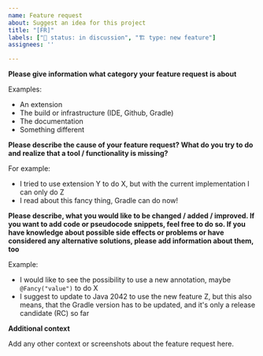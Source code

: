 ```yaml
---
name: Feature request
about: Suggest an idea for this project
title: "[FR]"
labels: ["🚦 status: in discussion", "🏗️ type: new feature"]
assignees: ''

---
```


**Please give information what category your feature request is about**

Examples:
- An extension
- The build or infrastructure (IDE, Github, Gradle)
- The documentation
- Something different

**Please describe the cause of your feature request? What do you try to do and realize that a tool / functionality is missing?**

For example:
- I tried to use extension Y to do X, but with the current implementation I can only do Z
- I read about this fancy thing, Gradle can do now!

**Please describe, what you would like to be changed / added / improved. If you want to add code or pseudocode snippets, feel free to do so. If you have knowledge about possible side effects or problems or have considered any alternative solutions, please add information about them, too**

Example:
- I would like to see the possibility to use a new annotation, maybe `@Fancy("value")` to do X
- I suggest to update to Java 2042 to use the new feature Z, but this also means, that the Gradle version has to be updated, and it's only a release candidate (RC) so far

**Additional context**

Add any other context or screenshots about the feature request here.
